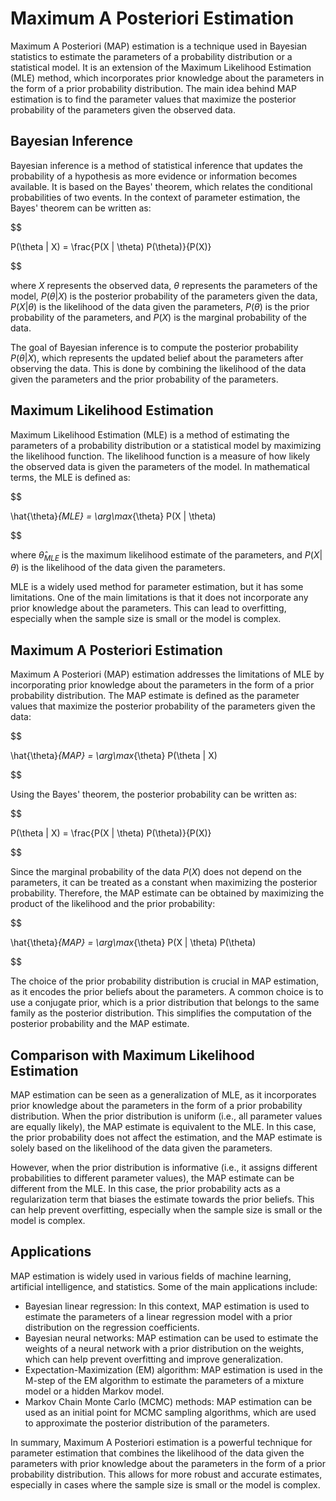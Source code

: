 # Maximum A Posteriori Estimation

Maximum A Posteriori (MAP) estimation is a technique used in Bayesian statistics to estimate the parameters of a probability distribution or a statistical model. It is an extension of the Maximum Likelihood Estimation (MLE) method, which incorporates prior knowledge about the parameters in the form of a prior probability distribution. The main idea behind MAP estimation is to find the parameter values that maximize the posterior probability of the parameters given the observed data.

## Bayesian Inference

Bayesian inference is a method of statistical inference that updates the probability of a hypothesis as more evidence or information becomes available. It is based on the Bayes' theorem, which relates the conditional probabilities of two events. In the context of parameter estimation, the Bayes' theorem can be written as:


$$

P(\theta | X) = \frac{P(X | \theta) P(\theta)}{P(X)}

$$


where $X$ represents the observed data, $\theta$ represents the parameters of the model, $P(\theta | X)$ is the posterior probability of the parameters given the data, $P(X | \theta)$ is the likelihood of the data given the parameters, $P(\theta)$ is the prior probability of the parameters, and $P(X)$ is the marginal probability of the data.

The goal of Bayesian inference is to compute the posterior probability $P(\theta | X)$, which represents the updated belief about the parameters after observing the data. This is done by combining the likelihood of the data given the parameters and the prior probability of the parameters.

## Maximum Likelihood Estimation

Maximum Likelihood Estimation (MLE) is a method of estimating the parameters of a probability distribution or a statistical model by maximizing the likelihood function. The likelihood function is a measure of how likely the observed data is given the parameters of the model. In mathematical terms, the MLE is defined as:


$$

\hat{\theta}_{MLE} = \arg\max_{\theta} P(X | \theta)

$$


where $\hat{\theta}_{MLE}$ is the maximum likelihood estimate of the parameters, and $P(X | \theta)$ is the likelihood of the data given the parameters.

MLE is a widely used method for parameter estimation, but it has some limitations. One of the main limitations is that it does not incorporate any prior knowledge about the parameters. This can lead to overfitting, especially when the sample size is small or the model is complex.

## Maximum A Posteriori Estimation

Maximum A Posteriori (MAP) estimation addresses the limitations of MLE by incorporating prior knowledge about the parameters in the form of a prior probability distribution. The MAP estimate is defined as the parameter values that maximize the posterior probability of the parameters given the data:


$$

\hat{\theta}_{MAP} = \arg\max_{\theta} P(\theta | X)

$$


Using the Bayes' theorem, the posterior probability can be written as:


$$

P(\theta | X) = \frac{P(X | \theta) P(\theta)}{P(X)}

$$


Since the marginal probability of the data $P(X)$ does not depend on the parameters, it can be treated as a constant when maximizing the posterior probability. Therefore, the MAP estimate can be obtained by maximizing the product of the likelihood and the prior probability:


$$

\hat{\theta}_{MAP} = \arg\max_{\theta} P(X | \theta) P(\theta)

$$


The choice of the prior probability distribution is crucial in MAP estimation, as it encodes the prior beliefs about the parameters. A common choice is to use a conjugate prior, which is a prior distribution that belongs to the same family as the posterior distribution. This simplifies the computation of the posterior probability and the MAP estimate.

## Comparison with Maximum Likelihood Estimation

MAP estimation can be seen as a generalization of MLE, as it incorporates prior knowledge about the parameters in the form of a prior probability distribution. When the prior distribution is uniform (i.e., all parameter values are equally likely), the MAP estimate is equivalent to the MLE. In this case, the prior probability does not affect the estimation, and the MAP estimate is solely based on the likelihood of the data given the parameters.

However, when the prior distribution is informative (i.e., it assigns different probabilities to different parameter values), the MAP estimate can be different from the MLE. In this case, the prior probability acts as a regularization term that biases the estimate towards the prior beliefs. This can help prevent overfitting, especially when the sample size is small or the model is complex.

## Applications

MAP estimation is widely used in various fields of machine learning, artificial intelligence, and statistics. Some of the main applications include:

- Bayesian linear regression: In this context, MAP estimation is used to estimate the parameters of a linear regression model with a prior distribution on the regression coefficients.
- Bayesian neural networks: MAP estimation can be used to estimate the weights of a neural network with a prior distribution on the weights, which can help prevent overfitting and improve generalization.
- Expectation-Maximization (EM) algorithm: MAP estimation is used in the M-step of the EM algorithm to estimate the parameters of a mixture model or a hidden Markov model.
- Markov Chain Monte Carlo (MCMC) methods: MAP estimation can be used as an initial point for MCMC sampling algorithms, which are used to approximate the posterior distribution of the parameters.

In summary, Maximum A Posteriori estimation is a powerful technique for parameter estimation that combines the likelihood of the data given the parameters with prior knowledge about the parameters in the form of a prior probability distribution. This allows for more robust and accurate estimates, especially in cases where the sample size is small or the model is complex.
